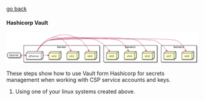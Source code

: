    <!-- Copyright 2020 SJULTRA, inc.

   Licensed under the Apache License, Version 2.0 (the "License");
   you may not use this file except in compliance with the License.
   You may obtain a copy of the License at

       http://www.apache.org/licenses/LICENSE-2.0

   Unless required by applicable law or agreed to in writing, software
   distributed under the License is distributed on an "AS IS" BASIS,
   WITHOUT WARRANTIES OR CONDITIONS OF ANY KIND, either express or implied.
   See the License for the specific language governing permissions and
   limitations under the License. -->
   
[go back](../README.md)

#### Hashicorp Vault

![alt text](/_images/pfSense.png "pf")

These steps show how to use Vault form Hashicorp for secrets management when working with CSP service accounts and keys.


1. Using one of your linux systems created above.
